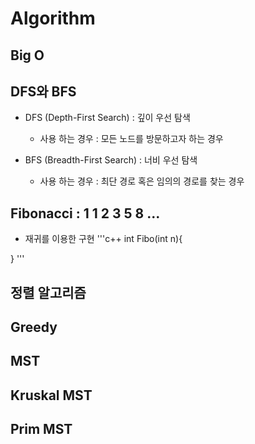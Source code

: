 Algorithm
=============

Big O
-----

DFS와 BFS
-----
* DFS (Depth-First Search) : 깊이 우선 탐색
    * 사용 하는 경우 : 모든 노드를 방문하고자 하는 경우

* BFS (Breadth-First Search) : 너비 우선 탐색
    * 사용 하는 경우 : 최단 경로 혹은 임의의 경로를 찾는 경우


Fibonacci : 1 1 2 3 5 8 ...
-----
* 재귀를 이용한 구현
    '''c++
int Fibo(int n){

}
'''

정렬 알고리즘
-----

Greedy
-----

MST
-----

Kruskal MST
-----

Prim MST
-----
